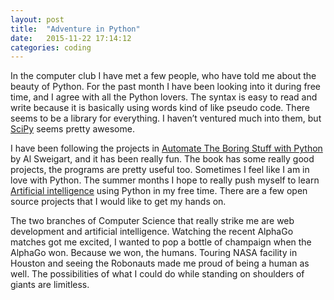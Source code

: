 ```yaml
---
layout: post
title:  "Adventure in Python"
date:   2015-11-22 17:14:12
categories: coding
---
```


In the computer club I have met a few people, who have told me about the beauty of Python. For the past month I have been looking into it during free time, and I agree with all the Python lovers. The syntax is easy to read and write because it is basically using words kind of like pseudo code. There seems to be a library for everything. I haven’t ventured much into them, but [SciPy](http://www.scipy.org/) seems pretty awesome.

I have been following the projects in [Automate The Boring Stuff with Python](automatetheboringstuff.com) by Al Sweigart, and it has been really fun. The book has some really good projects, the programs are pretty useful too. Sometimes I feel like I am in love with Python. The summer months I hope to really push myself to learn [Artificial intelligence](http://www.amazon.com/dp/0136042597/ref=rdr_ext_sb_pi_hist_1) using Python in my free time. There are a few open source projects that I would like to get my hands on.

The two branches of Computer Science that really strike me are web development and artificial intelligence. Watching the recent AlphaGo matches got me excited, I wanted to pop a bottle of champaign when the AlphaGo won. Because we won, the humans. Touring NASA facility in Houston and seeing the Robonauts made me proud of being a human as well. The possibilities of what I could do while standing on shoulders of giants are limitless.
